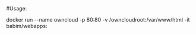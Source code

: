 #Usage:

docker run --name owncloud -p 80:80 -v /owncloudroot:/var/www/html -it babim/webapps:<tag>
